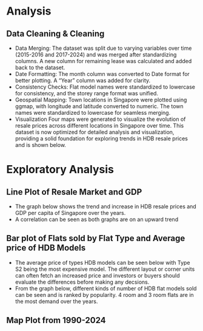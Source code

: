 #  Analysis 
## Data Cleaning & Cleaning

- Data Merging: The dataset was split due to varying variables over time (2015-2016 and 2017-2024) and was merged after standardizing columns. A new column for remaining lease was calculated and added back to the dataset.
- Date Formatting: The month column was converted to Date format for better plotting. A “Year” column was added for clarity.
- Consistency Checks: Flat model names were standardized to lowercase for consistency, and the storey range format was unified.
- Geospatial Mapping: Town locations in Singapore were plotted using ggmap, with longitude and latitude converted to numeric. The town names were standardized to lowercase for seamless merging.
- Visualization
Four maps were generated to visualize the evolution of resale prices across different locations in Singapore over time.
This dataset is now optimized for detailed analysis and visualization, providing a solid foundation for exploring trends in HDB resale prices and is shown below.

# Exploratory Analysis
## Line Plot of Resale Market and GDP
- The graph below shows the trend and increase in HDB resale prices and GDP per capita of Singapore over the years.
- A correlation can be seen as both graphs are on an upward trend

## Bar plot of Flats sold by Flat Type and Average price of HDB Models
- The average price of types HDB models can be seen below with Type S2 being the most expensive model. The different layout or corner units can often fetch an increased price and investors or buyers should evaluate the differences before making any decsions. 
- From the graph below, different kinds of number of HDB flat models sold can be seen and is ranked by popularity. 4 room and 3 room flats are in the most demand over the years.

## Map Plot from 1990-2024

